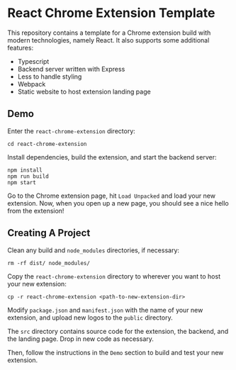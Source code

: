 # React Chrome Extension Template

This repository contains a template for a Chrome extension build with modern technologies, namely React. It also supports some additional features:

* Typescript
* Backend server written with Express
* Less to handle styling
* Webpack
* Static website to host extension landing page

## Demo

Enter the `react-chrome-extension` directory:

```
cd react-chrome-extension
```

Install dependencies, build the extension, and start the backend server:

```
npm install
npm run build
npm start
```

Go to the Chrome extension page, hit `Load Unpacked` and load your new extension. Now, when you open up a new page, you should see a nice hello from the extension!

## Creating A Project

Clean any build and `node_modules` directories, if necessary:

```
rm -rf dist/ node_modules/
```

Copy the `react-chrome-extension` directory to wherever you want to host your new extension:

```
cp -r react-chrome-extension <path-to-new-extension-dir>
```

Modify `package.json` and `manifest.json` with the name of your new extension, and upload new logos to the `public` directory.

The `src` directory contains source code for the extension, the backend, and the landing page. Drop in new code as necessary.

Then, follow the instructions in the `Demo` section to build and test your new extension.

